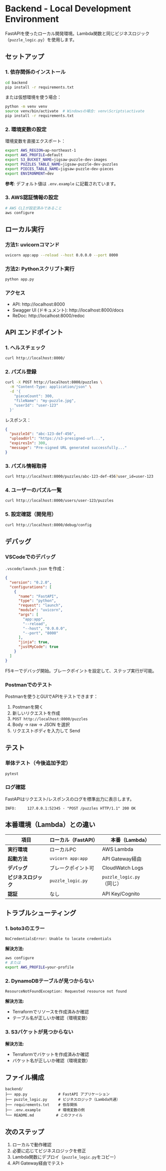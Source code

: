 # Backend - Local Development Environment

FastAPIを使ったローカル開発環境。Lambda関数と同じビジネスロジック（`puzzle_logic.py`）を使用します。

## セットアップ

### 1. 依存関係のインストール

```bash
cd backend
pip install -r requirements.txt
```

または仮想環境を使う場合：

```bash
python -m venv venv
source venv/bin/activate  # Windowsの場合: venv\Scripts\activate
pip install -r requirements.txt
```

### 2. 環境変数の設定

環境変数を直接エクスポート：

```bash
export AWS_REGION=ap-northeast-1
export AWS_PROFILE=default
export S3_BUCKET_NAME=jigsaw-puzzle-dev-images
export PUZZLES_TABLE_NAME=jigsaw-puzzle-dev-puzzles
export PIECES_TABLE_NAME=jigsaw-puzzle-dev-pieces
export ENVIRONMENT=dev
```

**参考**: デフォルト値は `.env.example` に記載されています。

### 3. AWS認証情報の設定

```bash
# AWS CLIが設定済みであること
aws configure
```

## ローカル実行

### 方法1: uvicornコマンド

```bash
uvicorn app:app --reload --host 0.0.0.0 --port 8000
```

### 方法2: Pythonスクリプト実行

```bash
python app.py
```

### アクセス

- API: http://localhost:8000
- Swagger UI (ドキュメント): http://localhost:8000/docs
- ReDoc: http://localhost:8000/redoc

## API エンドポイント

### 1. ヘルスチェック

```bash
curl http://localhost:8000/
```

### 2. パズル登録

```bash
curl -X POST http://localhost:8000/puzzles \
  -H "Content-Type: application/json" \
  -d '{
    "pieceCount": 300,
    "fileName": "my-puzzle.jpg",
    "userId": "user-123"
  }'
```

レスポンス：
```json
{
  "puzzleId": "abc-123-def-456",
  "uploadUrl": "https://s3-presigned-url...",
  "expiresIn": 300,
  "message": "Pre-signed URL generated successfully..."
}
```

### 3. パズル情報取得

```bash
curl http://localhost:8000/puzzles/abc-123-def-456?user_id=user-123
```

### 4. ユーザーのパズル一覧

```bash
curl http://localhost:8000/users/user-123/puzzles
```

### 5. 設定確認（開発用）

```bash
curl http://localhost:8000/debug/config
```

## デバッグ

### VSCodeでのデバッグ

`.vscode/launch.json` を作成：

```json
{
  "version": "0.2.0",
  "configurations": [
    {
      "name": "FastAPI",
      "type": "python",
      "request": "launch",
      "module": "uvicorn",
      "args": [
        "app:app",
        "--reload",
        "--host", "0.0.0.0",
        "--port", "8000"
      ],
      "jinja": true,
      "justMyCode": true
    }
  ]
}
```

F5キーでデバッグ開始。ブレークポイントを設定して、ステップ実行が可能。

### Postmanでのテスト

Postmanを使うとGUIでAPIをテストできます：

1. Postmanを開く
2. 新しいリクエストを作成
3. `POST http://localhost:8000/puzzles`
4. Body → raw → JSON を選択
5. リクエストボディを入力して Send

## テスト

### 単体テスト（今後追加予定）

```bash
pytest
```

### ログ確認

FastAPIはリクエスト/レスポンスのログを標準出力に表示します。

```
INFO:     127.0.0.1:52345 - "POST /puzzles HTTP/1.1" 200 OK
```

## 本番環境（Lambda）との違い

| 項目 | ローカル（FastAPI） | 本番（Lambda） |
|------|-------------------|---------------|
| **実行環境** | ローカルPC | AWS Lambda |
| **起動方法** | `uvicorn app:app` | API Gateway経由 |
| **デバッグ** | ブレークポイント可 | CloudWatch Logs |
| **ビジネスロジック** | `puzzle_logic.py` | `puzzle_logic.py`（同じ） |
| **認証** | なし | API Key/Cognito |

## トラブルシューティング

### 1. boto3のエラー

```
NoCredentialsError: Unable to locate credentials
```

**解決方法:**
```bash
aws configure
# または
export AWS_PROFILE=your-profile
```

### 2. DynamoDBテーブルが見つからない

```
ResourceNotFoundException: Requested resource not found
```

**解決方法:**
- Terraformでリソースを作成済みか確認
- テーブル名が正しいか確認（環境変数）

### 3. S3バケットが見つからない

**解決方法:**
- Terraformでバケットを作成済みか確認
- バケット名が正しいか確認（環境変数）

## ファイル構成

```
backend/
├── app.py              # FastAPI アプリケーション
├── puzzle_logic.py     # ビジネスロジック（Lambda共通）
├── requirements.txt    # 依存関係
├── .env.example        # 環境変数の例
└── README.md          # このファイル
```

## 次のステップ

1. ローカルで動作確認
2. 必要に応じてビジネスロジックを修正
3. Lambda関数にデプロイ（`puzzle_logic.py`をコピー）
4. API Gateway経由でテスト
